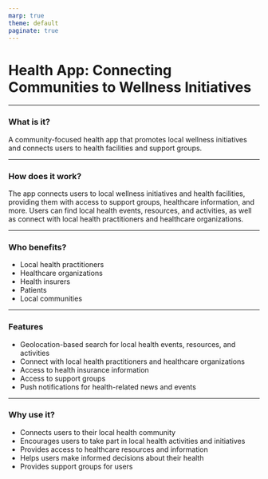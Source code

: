 ```yaml
---
marp: true
theme: default
paginate: true
---
```

# Health App: Connecting Communities to Wellness Initiatives 

---
### What is it?
A community-focused health app that promotes local wellness initiatives and connects users to health facilities and support groups.

---
### How does it work?
The app connects users to local wellness initiatives and health facilities, providing them with access to support groups, healthcare information, and more. Users can find local health events, resources, and activities, as well as connect with local health practitioners and healthcare organizations.

---
### Who benefits?
- Local health practitioners
- Healthcare organizations
- Health insurers 
- Patients 
- Local communities 

---
### Features
- Geolocation-based search for local health events, resources, and activities 
- Connect with local health practitioners and healthcare organizations
- Access to health insurance information
- Access to support groups 
- Push notifications for health-related news and events 

---
### Why use it?
- Connects users to their local health community 
- Encourages users to take part in local health activities and initiatives 
- Provides access to healthcare resources and information 
- Helps users make informed decisions about their health 
- Provides support groups for users
  
